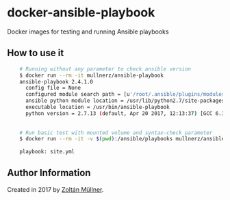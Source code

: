 docker-ansible-playbook
=======================

Docker images for testing and running Ansible playbooks

How to use it
-------------
```bash
    # Running without any parameter to check ansible version
    $ docker run --rm -it mullnerz/ansible-playbook
    ansible-playbook 2.4.1.0
      config file = None
      configured module search path = [u'/root/.ansible/plugins/modules', u'/usr/share/ansible/plugins/modules']
      ansible python module location = /usr/lib/python2.7/site-packages/ansible
      executable location = /usr/bin/ansible-playbook
      python version = 2.7.13 (default, Apr 20 2017, 12:13:37) [GCC 6.3.0]
    
    
    # Run basic test with mounted volume and syntax-check parameter
    $ docker run --rm -it -v $(pwd):/ansible/playbooks mullnerz/ansible-playbook ansible-playbook --syntax-check site.yml
    
    playbook: site.yml
```

Author Information
------------------

Created in 2017 by [Zoltán Müllner](http://zoltan.mullner.hu/).
